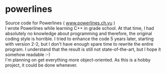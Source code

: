 powerlines
==========

Source code for Powerlines ( www.powerlines.ch.vu )<br/>
I wrote Powerlines while learning C++ in grade school. At that time, I had absolutely
  no knowledge about programming and therefore, the original coding style is horrible.
  I tried to enhance the code 5 years later, starting with version 2-2, but I don't have
  enough spare time to rewrite the entire program.
  I understand that the result is still not state-of-the-art, but I hope it somehow readable :-)<br/>
I'm planning on get everything more object-oriented. As this is a hobby project, it could be done whenever.
